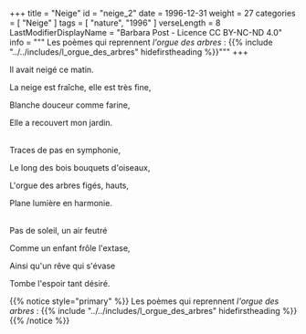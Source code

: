 +++
title = "Neige"
id = "neige_2"
date = 1996-12-31
weight = 27
categories = [ "Neige" ]
tags = [ "nature", "1996" ]
verseLength = 8
LastModifierDisplayName = "Barbara Post - Licence CC BY-NC-ND 4.0"
info = """
Les poèmes qui reprennent _l'orgue des arbres_ :
{{% include "../../includes/l_orgue_des_arbres" hidefirstheading %}}"""
+++

Il avait neigé ce matin.

La neige est fraîche, elle est très fine,

Blanche douceur comme farine,

Elle a recouvert mon jardin.

 \
Traces de pas en symphonie,

Le long des bois bouquets d'oiseaux,

L'orgue des arbres figés, hauts,

Plane lumière en harmonie.

 \
Pas de soleil, un air feutré

Comme un enfant frôle l'extase,

Ainsi qu'un rêve qui s'évase

Tombe l'espoir tant désiré.

{{% notice style="primary" %}}
Les poèmes qui reprennent _l'orgue des arbres_ :
{{% include "../../includes/l_orgue_des_arbres" hidefirstheading %}}
{{% /notice %}}
